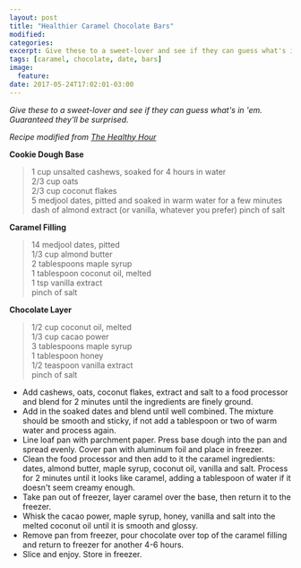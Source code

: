 ```yaml
---
layout: post
title: "Healthier Caramel Chocolate Bars"
modified:
categories:
excerpt: Give these to a sweet-lover and see if they can guess what's in 'em. Guaranteed they'll be surprised.
tags: [caramel, chocolate, date, bars]
image:
  feature:
date: 2017-05-24T17:02:01-03:00
---
```


*Give these to a sweet-lover and see if they can guess what's in 'em. Guaranteed they'll be surprised.*

*Recipe modified from [The Healthy Hour](http://thehealthyhour.com/2016/05/raw-caramel-slice/)*

**Cookie Dough Base**

> 1 cup unsalted cashews, soaked for 4 hours in water     
> 2/3 cup oats     
> 2/3 cup coconut flakes     
> 5 medjool dates, pitted and soaked in warm water for a few minutes     
> dash of almond extract (or vanilla, whatever you prefer)
> pinch of salt     

**Caramel Filling**

> 14 medjool dates, pitted     
> 1/3 cup almond butter     
> 2 tablespoons maple syrup     
> 1 tablespoon coconut oil, melted     
> 1 tsp vanilla extract     
> pinch of salt      

**Chocolate Layer**

> 1/2 cup coconut oil, melted     
> 1/3 cup cacao power     
> 3 tablespoons maple syrup     
> 1 tablespoon honey     
> 1/2 teaspoon vanilla extract     
> pinch of salt     

* Add cashews, oats, coconut flakes, extract and salt to a food processor and blend for 2 minutes until the ingredients are finely ground.
* Add in the soaked dates and blend until well combined. The mixture should be smooth and sticky, if not add a tablespoon or two of warm water and process again.
* Line loaf pan with parchment paper. Press base dough into the pan and spread evenly. Cover pan with aluminum foil and place in freezer.
* Clean the food processor and then add to it the caramel ingredients: dates, almond butter, maple syrup, coconut oil, vanilla and salt. Process for 2 minutes until it looks like caramel, adding a tablespoon of water if it doesn't seem creamy enough.
* Take pan out of freezer, layer caramel over the base, then return it to the freezer.
* Whisk the cacao power, maple syrup, honey, vanilla and salt into the melted coconut oil until it is smooth and glossy.
* Remove pan from freezer, pour chocolate over top of the caramel filling and return to freezer for another 4-6 hours.
* Slice and enjoy. Store in freezer.
